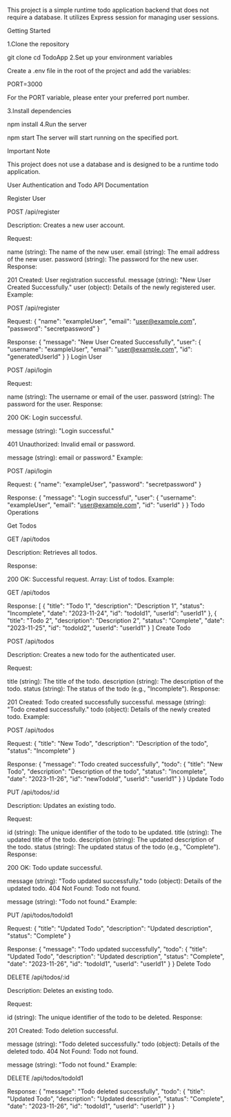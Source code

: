  This project is a simple runtime todo application backend that does not require a database. It utilizes Express session for managing user sessions.

Getting Started

1.Clone the repository

git clone
cd TodoApp
2.Set up your environment variables

Create a .env file in the root of the project and add the variables:

PORT=3000

For the PORT variable, please enter your preferred port number. 

3.Install dependencies

npm install
4.Run the server

npm start
The server will start running on the specified port.

Important Note

This project does not use a database and is designed to be a runtime todo application.

User Authentication and Todo API Documentation


Register User

POST /api/register

Description: Creates a new user account.

Request:

name (string): The name of the new user.
email (string): The email address of the new user.
password (string): The password for the new user.
Response:

201 Created: User registration successful.
message (string): "New User Created Successfully."
user (object): Details of the newly registered user.
Example:

POST /api/register

Request:
{
  "name": "exampleUser",
  "email": "user@example.com",
  "password": "secretpassword"
}

Response:
{
  "message": "New User Created Successfully",
  "user": {
    "username": "exampleUser",
    "email": "user@example.com",
    "id": "generatedUserId"
  }
}
Login User

POST /api/login

Request:

name (string): The username or email of the user.
password (string): The password for the user.
Response:

200 OK: Login successful.

message (string): "Login successful."

401 Unauthorized: Invalid email or password.

message (string): email or password."
Example:

POST /api/login

Request:
{
  "name": "exampleUser",
  "password": "secretpassword"
}

Response:
{
  "message": "Login successful",
  "user": {
    "username": "exampleUser",
    "email": "user@example.com",
    "id": "userId"
  }
}
Todo Operations

Get Todos

GET /api/todos

Description: Retrieves all todos.

Response:

200 OK: Successful request.
Array: List of todos.
Example:

GET /api/todos

Response:
[
  {
    "title": "Todo 1",
    "description": "Description 1",
    "status": "Incomplete",
    "date": "2023-11-24",
    "id": "todoId1",
    "userId": "userId1"
  },
  {
    "title": "Todo 2",
    "description": "Description 2",
    "status": "Complete",
    "date": "2023-11-25",
    "id": "todoId2",
    "userId": "userId1"
  }
]
Create Todo

POST /api/todos

Description: Creates a new todo for the authenticated user.

Request:

title (string): The title of the todo.
description (string): The description of the todo.
status (string): The status of the todo (e.g., "Incomplete").
Response:

201 Created: Todo created successfully successful.
message (string): "Todo created successfully."
todo (object): Details of the newly created todo.
Example:

POST /api/todos

Request:
{
  "title": "New Todo",
  "description": "Description of the todo",
  "status": "Incomplete"
}

Response:
{
  "message": "Todo created successfully",
  "todo": {
    "title": "New Todo",
    "description": "Description of the todo",
    "status": "Incomplete",
    "date": "2023-11-26",
    "id": "newTodoId",
    "userId": "userId1"
  }
}
Update Todo

PUT /api/todos/:id

Description: Updates an existing todo.

Request:

id (string): The unique identifier of the todo to be updated.
title (string): The updated title of the todo.
description (string): The updated description of the todo.
status (string): The updated status of the todo (e.g., "Complete").
Response:

200 OK: Todo update successful.

message (string): "Todo updated successfully."
todo (object): Details of the updated todo.
404 Not Found: Todo not found.

message (string): "Todo not found."
Example:

PUT /api/todos/todoId1

Request:
{
  "title": "Updated Todo",
  "description": "Updated description",
  "status": "Complete"
}

Response:
{
  "message": "Todo updated successfully",
  "todo": {
    "title": "Updated Todo",
    "description": "Updated description",
    "status": "Complete",
    "date": "2023-11-26",
    "id": "todoId1",
    "userId": "userId1"
  }
}
Delete Todo

DELETE /api/todos/:id

Description: Deletes an existing todo.

Request:

id (string): The unique identifier of the todo to be deleted.
Response:

201 Created: Todo deletion successful.

message (string): "Todo deleted successfully."
todo (object): Details of the deleted todo.
404 Not Found: Todo not found.

message (string): "Todo not found."
Example:

DELETE /api/todos/todoId1

Response:
{
  "message": "Todo deleted successfully",
  "todo": {
    "title": "Updated Todo",
    "description": "Updated description",
    "status": "Complete",
    "date": "2023-11-26",
    "id": "todoId1",
    "userId": "userId1"
  }
}